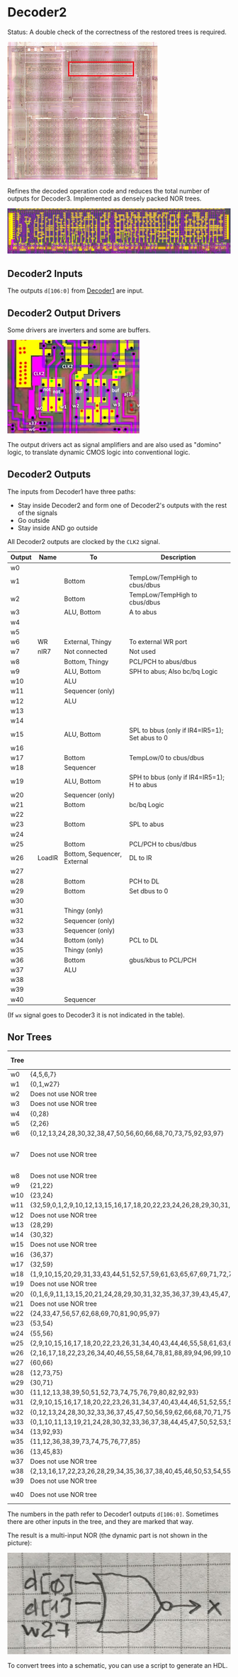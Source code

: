 # Decoder2

Status: A double check of the correctness of the restored trees is required.

![locator_decoder2](/imgstore/locator_decoder2.png)

Refines the decoded operation code and reduces the total number of outputs for Decoder3. Implemented as densely packed NOR trees.

![decoder2](/imgstore/decoder2.jpg)

## Decoder2 Inputs

The outputs `d[106:0]` from [Decoder1](decoder1.md) are input.

## Decoder2 Output Drivers

Some drivers are inverters and some are buffers.

![decoder2_drv](/imgstore/modules/decoder2_drv.jpg)

The output drivers act as signal amplifiers and are also used as "domino" logic, to translate dynamic CMOS logic into conventional logic.

## Decoder2 Outputs

The inputs from Decoder1 have three paths:
- Stay inside Decoder2 and form one of Decoder2's outputs with the rest of the signals
- Go outside
- Stay inside AND go outside

All Decoder2 outputs are clocked by the `CLK2` signal.

|Output|Name|To|Description|
|---|---|---|---|
|w0| | | |
|w1| |Bottom|TempLow/TempHigh to cbus/dbus|
|w2| |Bottom|TempLow/TempHigh to cbus/dbus|
|w3| |ALU, Bottom|A to abus|
|w4| | | |
|w5| | | |
|w6|WR|External, Thingy|To external WR port|
|w7|nIR7|Not connected|Not used|
|w8| |Bottom, Thingy|PCL/PCH to abus/dbus|
|w9| |ALU, Bottom|SPH to abus; Also bc/bq Logic|
|w10| |ALU| |
|w11| |Sequencer (only)| |
|w12| |ALU| |
|w13| | | |
|w14| | | |
|w15| |ALU, Bottom|SPL to bbus (only if IR4=IR5=1); Set abus to 0|
|w16| | | |
|w17| |Bottom|TempLow/0 to cbus/dbus|
|w18| |Sequencer| |
|w19| |ALU, Bottom|SPH to bbus (only if IR4=IR5=1); H to abus|
|w20| |Sequencer (only)| |
|w21| |Bottom|bc/bq Logic|
|w22| | | |
|w23| |Bottom|SPL to abus|
|w24| | | |
|w25| |Bottom|PCL/PCH to cbus/dbus|
|w26|LoadIR|Bottom, Sequencer, External|DL to IR|
|w27| | | |
|w28| |Bottom|PCH to DL|
|w29| |Bottom|Set dbus to 0|
|w30| | | |
|w31| |Thingy (only)| |
|w32| |Sequencer (only)| |
|w33| |Sequencer (only)| |
|w34| |Bottom (only)|PCL to DL|
|w35| |Thingy (only)| |
|w36| |Bottom|gbus/kbus to PCL/PCH|
|w37| |ALU| |
|w38| | | |
|w39| | | |
|w40| |Sequencer| |

(If `wx` signal goes to Decoder3 it is not indicated in the table).

## Nor Trees

|Tree|Paths|Output Driver|
|---|---|---|
|w0|{4,5,6,7}|not|
|w1|{0,1,w27}|not|
|w2|Does not use NOR tree|`d[103]`|
|w3|Does not use NOR tree|`d[3]`|
|w4|{0,28}|not|
|w5|{2,26}|not|
|w6|{0,12,13,24,28,30,32,38,47,50,56,60,66,68,70,73,75,92,93,97}|not|
|w7|Does not use NOR tree|`~IR[7]`. :warning: Not used (not connected).|
|w8|Does not use NOR tree|`d[19]`|
|w9|{21,22}|not|
|w10|{23,24}|not|
|w11|{32,59,0,1,2,9,10,12,13,15,16,17,18,20,22,23,24,26,28,29,30,31,33,34,38,40,43,44,46,47,50,51,52,55,56,57,58,60,61,63,64,65,66,67,68,69,70,71,72,73,75,78,79,80,81,82,86,87,88,89,90,91,92,93,94,95,96,97,98,99,100,101,102,103,104,105}|not|
|w12|Does not use NOR tree|`d[27]`|
|w13|{28,29}|not|
|w14|{30,32}|not|
|w15|Does not use NOR tree|`d[35]`|
|w16|{36,37}|not|
|w17|{32,59}|not|
|w18|{1,9,10,15,20,29,31,33,43,44,51,52,57,59,61,63,65,67,69,71,72,79,80,82,86,87,90,91,95,104,105}|not|
|w19|Does not use NOR tree|`d[46]`|
|w20|{0,1,6,9,11,13,15,20,21,24,28,29,30,31,32,35,36,37,39,43,45,47,50,51,56,57,60,61,62,63,65,66,68,69,70,72,74,76,82,83,86,92,93,95,97,104}|not|
|w21|Does not use NOR tree|`d[50]`|
|w22|{24,33,47,56,57,62,68,69,70,81,90,95,97}|not|
|w23|{53,54}|not|
|w24|{55,56}|not|
|w25|{2,9,10,15,16,17,18,20,22,23,26,31,34,40,43,44,46,55,58,61,63,64,65,67,72,77,78,86,87,88,89,91,94,96,99,100,101,102,104,105}|not|
|w26|{2,16,17,18,22,23,26,34,40,46,55,58,64,78,81,88,89,94,96,99,100,101,102,103}|not|
|w27|{60,66}|not|
|w28|{12,73,75}|not|
|w29|{30,71}|not|
|w30|{11,12,13,38,39,50,51,52,73,74,75,76,79,80,82,92,93}|not|
|w31|{2,9,10,15,16,17,18,20,22,23,26,31,34,37,40,43,44,46,51,52,55,58,60,61,63,64,65,67,72,78,79,80,81,82,84,86,87,88,89,91,94,96,99,101,102,103,104,105}|not|
|w32|{0,12,13,24,28,30,32,33,36,37,45,47,50,56,59,62,66,68,70,71,75,76,77,83,90,91,92,93,97}|not|
|w33|{0,1,10,11,13,19,21,24,28,30,32,33,36,37,38,44,45,47,50,52,53,54,56,59,60,62,66,67,68,70,71,73,75,79,80,82,83,87,90,91,92,93,97,105}|not|
|w34|{13,92,93}|not|
|w35|{11,12,36,38,39,73,74,75,76,77,85}|not|
|w36|{13,45,83}|not|
|w37|Does not use NOR tree|`d[98]`|
|w38|{2,13,16,17,22,23,26,28,29,34,35,36,37,38,40,45,46,50,53,54,55,58,62,68,70,78,81,88,89,92,93,94,96,97,99,100,101}|not|
|w39|Does not use NOR tree|`~SeqOut_2`|
|w40|Does not use NOR tree|`w[18] & w[39]`|

The numbers in the path refer to Decoder1 outputs `d[106:0]`. Sometimes there are other inputs in the tree, and they are marked that way.

The result is a multi-input NOR (the dynamic part is not shown in the picture):

![demo_w1](/imgstore/demo_w1.jpg)

To convert trees into a schematic, you can use a script to generate an HDL.
